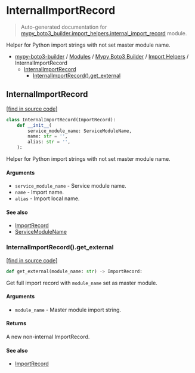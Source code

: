 # InternalImportRecord

> Auto-generated documentation for [mypy_boto3_builder.import_helpers.internal_import_record](https://github.com/vemel/mypy_boto3_builder/blob/master/mypy_boto3_builder/import_helpers/internal_import_record.py) module.

Helper for Python import strings with not set master module name.

- [mypy-boto3-builder](../../README.md#mypy_boto3_builder) / [Modules](../../MODULES.md#mypy-boto3-builder-modules) / [Mypy Boto3 Builder](../index.md#mypy-boto3-builder) / [Import Helpers](index.md#import-helpers) / InternalImportRecord
    - [InternalImportRecord](#internalimportrecord)
        - [InternalImportRecord().get_external](#internalimportrecordget_external)

## InternalImportRecord

[[find in source code]](https://github.com/vemel/mypy_boto3_builder/blob/master/mypy_boto3_builder/import_helpers/internal_import_record.py#L9)

```python
class InternalImportRecord(ImportRecord):
    def __init__(
        service_module_name: ServiceModuleName,
        name: str = '',
        alias: str = '',
    ):
```

Helper for Python import strings with not set master module name.

#### Arguments

- `service_module_name` - Service module name.
- `name` - Import name.
- `alias` - Import local name.

#### See also

- [ImportRecord](import_record.md#importrecord)
- [ServiceModuleName](../enums/service_module_name.md#servicemodulename)

### InternalImportRecord().get_external

[[find in source code]](https://github.com/vemel/mypy_boto3_builder/blob/master/mypy_boto3_builder/import_helpers/internal_import_record.py#L24)

```python
def get_external(module_name: str) -> ImportRecord:
```

Get full import record with `module_name` set as master module.

#### Arguments

- `module_name` - Master module import string.

#### Returns

A new non-internal ImportRecord.

#### See also

- [ImportRecord](import_record.md#importrecord)
